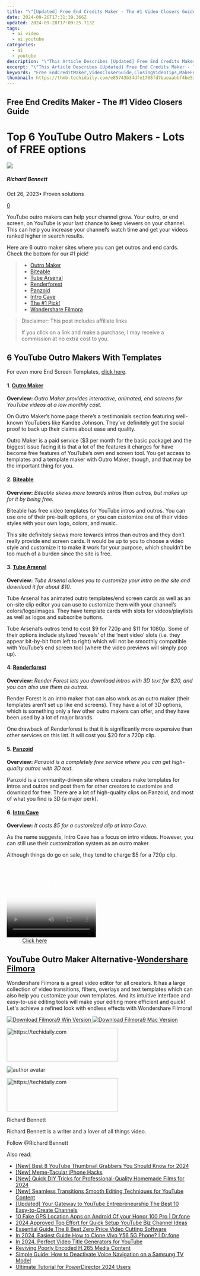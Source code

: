```yaml
---
title: "\"[Updated] Free End Credits Maker - The #1 Video Closers Guide\""
date: 2024-09-26T17:31:39.366Z
updated: 2024-09-28T17:09:25.713Z
tags:
  - ai video
  - ai youtube
categories:
  - ai
  - youtube
description: "\"This Article Describes [Updated] Free End Credits Maker - The #1 Video Closers Guide\""
excerpt: "\"This Article Describes [Updated] Free End Credits Maker - The #1 Video Closers Guide\""
keywords: "Free EndCreditMaker,VideoCloserGuide,ClosingVideoTips,MakeEndCredits,EndCreditsCreation,CreditsForVideos,TopEndCreditsTool"
thumbnail: https://thmb.techidaily.com/e85743b34dfe1708fd7baeaabbf4be530a9d0acc972c34955c94cad23467f1e0.jpg
---
```


## Free End Credits Maker - The #1 Video Closers Guide

# Top 6 YouTube Outro Makers - Lots of FREE options

![](https://images.wondershare.com/filmora/article-images/richard-bennett.jpg)

##### Richard Bennett

 Oct 26, 2023• Proven solutions

[0](#commentsBoxSeoTemplate)

YouTube outro makers can help your channel grow. Your outro, or end screen, on YouTube is your last chance to keep viewers on your channel. This can help you increase your channel’s watch time and get your videos ranked higher in search results.

Here are 6 outro maker sites where you can get outros and end cards. Check the bottom for our #1 pick!

> * [Outro Maker](#outromaker)
> * [Biteable](#biteable)
> * [Tube Arsenal](#tubearsenal)
> * [Renderforest](#renderforest)
> * [Panzoid](#Panzoid)
> * [Intro Cave](#introcave)
> * [The #1 Pick!](#one)
> * [Wondershare Filmora](#filmora)

>  Disclaimer: This post includes affiliate links
>
>  If you click on a link and make a purchase, I may receive a commission at no extra cost to you.
>

## 6 YouTube Outro Makers With Templates

For even more End Screen Templates, [click here](https://www.filmora.io/community-blog/free-youtube-end-screen-templates%21-plus%3B-how-to-build-your-301.html).

#### 1. [Outro Maker](https://outromaker.com/blog/free-outro-templates-for-download)

**Overview:** _Outro Maker provides interactive, animated, end screens for YouTube videos at a low monthly cost._

On Outro Maker’s home page there’s a testimonials section featuring well-known YouTubers like Kandee Johnson. They’ve definitely got the social proof to back up their claims about ease and quality.

Outro Maker is a paid service ($3 per month for the basic package) and the biggest issue facing it is that a lot of the features it charges for have become free features of YouTube’s own end screen tool. You get access to templates and a template maker with Outro Maker, though, and that may be the important thing for you.

#### 2. [Biteable](https://biteable.com/)

**Overview:** _Biteable skews more towards intros than outros, but makes up for it by being free._

Biteable has free video templates for YouTube intros and outros. You can use one of their pre-built options, or you can customize one of their video styles with your own logo, colors, and music.

This site definitely skews more towards intros than outros and they don’t really provide end screen cards. It would be up to you to choose a video style and customize it to make it work for your purpose, which shouldn’t be too much of a burden since the site is free.

#### 3. [Tube Arsenal](https://tubearsenal.com/)

**Overview:** _Tube Arsenal allows you to customize your intro on the site and download it for about $10._

Tube Arsenal has animated outro templates/end screen cards as well as an on-site clip editor you can use to customize them with your channel’s colors/logo/images. They have template cards with slots for videos/playlists as well as logos and subscribe buttons.

Tube Arsenal’s outros tend to cost $9 for 720p and $11 for 1080p. Some of their options include stylized ‘reveals’ of the ‘next video’ slots (i.e. they appear bit-by-bit from left to right) which will not be smoothly compatible with YouTube’s end screen tool (where the video previews will simply pop up).

#### 4. [Renderforest](https://www.renderforest.com/)

**Overview:** _Render Forest lets you download intros with 3D text for $20, and you can also use them as outros._

Render Forest is an intro maker that can also work as an outro maker (their templates aren’t set up like end screens). They have a lot of 3D options, which is something only a few other outro makers can offer, and they have been used by a lot of major brands.

One drawback of Renderforest is that it is significantly more expensive than other services on this list. It will cost you $20 for a 720p clip.

#### 5. [Panzoid](https://panzoid.com/)

**Overview:** _Panzoid is a completely free service where you can get high-quality outros with 3D text._

Panzoid is a community-driven site where creators make templates for intros and outros and post them for other creators to customize and download for free. There are a lot of high-quality clips on Panzoid, and most of what you find is 3D (a major perk).

#### 6. [Intro Cave](https://introcave.com/)

**Overview:** _It costs $5 for a customized clip at Intro Cave._

As the name suggests, Intro Cave has a focus on intro videos. However, you can still use their customization system as an outro maker.

Although things do go on sale, they tend to charge $5 for a 720p clip.

<!-- affiliate ads begin -->
<span id="1328679">
					<video width="240" height="200" style="cursor:pointer"
           poster="//a.impactradius-go.com/display-clicktoplayimage/1328679.png"
           onclick="if(!this.playClicked){this.play();this.setAttribute('controls',true);this.playClicked=true;}">
	   <source src="//a.impactradius-go.com/display-ad/15852-1328679">
	   <img src="//a.impactradius-go.com/display-clicktoplayimage/1328679.png" style="border: none; height: 100%; width: 100%; object-fit: contain">
	</video>
	<div style="width:150px;text-align:center"><a href="javascript:window.open(decodeURIComponent('https%3A%2F%2Fthefitville.pxf.io%2Fc%2F5597632%2F1328679%2F15852'), '_blank');void(0);">Click here</a></div>
</span>
<img height="0" width="0" src="https://imp.pxf.io/i/5597632/1328679/15852" style="position:absolute;visibility:hidden;" border="0" />
<!-- affiliate ads end -->

## YouTube Outro Maker Alternative-[Wondershare Filmora](https://tools.techidaily.com/wondershare/filmora/download/)

Wondershare Filmora is a great video editor for all creators. It has a large collection of video transitions, filters, overlays and text templates which can also help you customize your own templates. And its intuitive interface and easy-to-use editing tools will make your editing more efficient and quick! Let's achieve a refined look with endless effects with Wondershare Filmora!

[![Download Filmora9 Win Version](https://images.wondershare.com/filmora/guide/download-btn-win.jpg) ](https://tools.techidaily.com/wondershare/filmora/download/) [![Download Filmora9 Mac Version](https://images.wondershare.com/filmora/guide/download-btn-mac.jpg) ](https://tools.techidaily.com/wondershare/filmora/download/)

<!-- affiliate ads begin -->
<a href="https://aligracehair.sjv.io/c/5597632/2080342/19272" target="_top" id="2080342">
  <img src="//a.impactradius-go.com/display-ad/19272-2080342" border="0" alt="https://techidaily.com" width="300" height="90"/>
</a>
<img height="0" width="0" src="https://aligracehair.sjv.io/i/5597632/2080342/19272" style="position:absolute;visibility:hidden;" border="0" />
<!-- affiliate ads end -->

![author avatar](https://images.wondershare.com/filmora/article-images/richard-bennett.jpg)

<!-- affiliate ads begin -->
<a href="https://aligracehair.sjv.io/c/5597632/1880972/19272" target="_top" id="1880972">
  <img src="//a.impactradius-go.com/display-ad/19272-1880972" border="0" alt="https://techidaily.com" width="300" height="90"/>
</a>
<img height="0" width="0" src="https://aligracehair.sjv.io/i/5597632/1880972/19272" style="position:absolute;visibility:hidden;" border="0" />
<!-- affiliate ads end -->

Richard Bennett

Richard Bennett is a writer and a lover of all things video.

Follow @Richard Bennett

<ins class="adsbygoogle"
     style="display:block"
     data-ad-format="autorelaxed"
     data-ad-client="ca-pub-7571918770474297"
     data-ad-slot="1223367746"></ins>

<ins class="adsbygoogle"
     style="display:block"
     data-ad-client="ca-pub-7571918770474297"
     data-ad-slot="8358498916"
     data-ad-format="auto"
     data-full-width-responsive="true"></ins>

<span class="atpl-alsoreadstyle">Also read:</span>
<div><ul>
<li><a href="https://youtube-blog.techidaily.com/est-8-youtube-thumbnail-grabbers-you-should-know-for-2024/"><u>[New] Best 8 YouTube Thumbnail Grabbers You Should Know for 2024</u></a></li>
<li><a href="https://extra-approaches.techidaily.com/new-meme-tacular-iphone-hacks/"><u>[New] Meme-Tacular iPhone Hacks</u></a></li>
<li><a href="https://vp-tips.techidaily.com/new-quick-diy-tricks-for-professional-quality-homemade-films-for-2024/"><u>[New] Quick DIY Tricks for Professional-Quality Homemade Films for 2024</u></a></li>
<li><a href="https://youtube-blog.techidaily.com/eamless-transitions-smooth-editing-techniques-for-youtube-content/"><u>[New] Seamless Transitions Smooth Editing Techniques for YouTube Content</u></a></li>
<li><a href="https://youtube-blog.techidaily.com/ed-your-gateway-to-youtube-entrepreneurship-the-best-10-easy-to-create-channels/"><u>[Updated] Your Gateway to YouTube Entrepreneurship The Best 10 Easy-to-Create Channels</u></a></li>
<li><a href="https://android-location.techidaily.com/10-fake-gps-location-apps-on-android-of-your-honor-100-pro-drfone-by-drfone-virtual/"><u>10 Fake GPS Location Apps on Android Of your Honor 100 Pro | Dr.fone</u></a></li>
<li><a href="https://youtube-blog.techidaily.com/approved-top-effort-for-quick-setup-youtube-biz-channel-ideas/"><u>2024 Approved Top Effort for Quick Setup YouTube Biz Channel Ideas</u></a></li>
<li><a href="https://youtube-blog.techidaily.com/tial-guide-the-8-best-zero-price-video-cutting-software/"><u>Essential Guide The 8 Best Zero Price Video Cutting Software</u></a></li>
<li><a href="https://android-transfer.techidaily.com/in-2024-easiest-guide-how-to-clone-vivo-y56-5g-phone-drfone-by-drfone-transfer-from-android-transfer-from-android/"><u>In 2024, Easiest Guide How to Clone Vivo Y56 5G Phone? | Dr.fone</u></a></li>
<li><a href="https://fox-links.techidaily.com/in-2024-perfect-video-title-generators-for-youtube/"><u>In 2024, Perfect Video Title Generators for YouTube</u></a></li>
<li><a href="https://data-wizards.techidaily.com/reviving-poorly-encoded-h265-media-content/"><u>Reviving Poorly Encoded H.265 Media Content</u></a></li>
<li><a href="https://tech-renaissance.techidaily.com/simple-guide-how-to-deactivate-voice-navigation-on-a-samsung-tv-model/"><u>Simple Guide: How to Deactivate Voice Navigation on a Samsung TV Model</u></a></li>
<li><a href="https://fox-info.techidaily.com/ultimate-tutorial-for-powerdirector-2024-users/"><u>Ultimate Tutorial for PowerDirector 2024 Users</u></a></li>
</ul></div>

